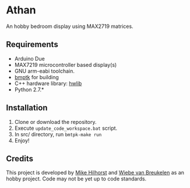 # Athan
An hobby bedroom display using MAX2719 matrices.

## Requirements
- Arduino Due
- MAX7219 microcontroller based display(s)
- GNU arm-eabi toolchain.
- [bmptk](http://github.com/wovo/bmptk) for building
- C++ hardware library: [hwlib](http://github.com/wovo/hwlib)
- Python 2.7.*

## Installation
1. Clone or download the repository.
2. Execute  ```update_code_workspace.bat``` script.
3. In src/ directory, run ```bmtpk-make run```
4. Enjoy!

## Credits
This project is developed by [Mike Hilhorst](https://github.com/Muscio97) and [Wiebe van Breukelen](https://github.com/wvanbreukelen) as an hobby project. Code may not be yet up to code standards.
